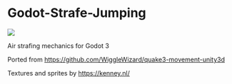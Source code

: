 # Godot-Strafe-Jumping

<a href="https://www.buymeacoffee.com/ic3bug"><img src="https://img.buymeacoffee.com/button-api/?text=Buy me a cookie&emoji=🍪&slug=ic3bug&button_colour=5F7FFF&font_colour=ffffff&font_family=Poppins&outline_colour=000000&coffee_colour=FFDD00"></a>

Air strafing mechanics for Godot 3

Ported from https://github.com/WiggleWizard/quake3-movement-unity3d

Textures and sprites by https://kenney.nl/

